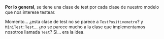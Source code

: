 **Por lo general**, se tiene una clase de test por cada clase de nuestro modelo que nos interese testear. 

Momento... ¿esta clase de test no se parece a `TestPositivometro`? y `MiniTest:Test`... ¿no se parece mucho a la clase que implementamos nosotros llamada `Test`? Si... era la idea.